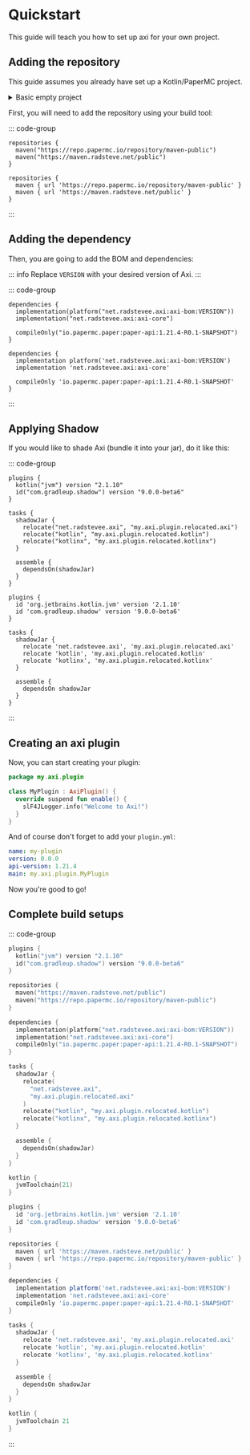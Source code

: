 # Quickstart

This guide will teach you how to set up axi for your own
project.

## Adding the repository

This guide assumes you already have set up a Kotlin/PaperMC
project.

<details>

<summary>Basic empty project</summary>

::: code-group

```kts [build.gradle.kts]
plugins {
  kotlin("jvm") version "2.1.10"
}

repositories {
  maven("https://repo.papermc.io/repository/maven-public")
}

dependencies {
  compileOnly("io.papermc.paper:paper-api:1.21.4-R0.1-SNAPSHOT")
}

kotlin {
  jvmToolchain(21)
}
```

```groovy [build.gradle]
plugins {
  id 'org.jetbrains.kotlin.jvm' version '2.1.10'
}

repositories {
  maven { url 'https://repo.papermc.io/repository/maven-public' }
}

dependencies {
  compileOnly 'io.papermc.paper:paper-api:1.21.4-R0.1-SNAPSHOT'
}

kotlin {
  jvmToolchain 21
}
```

:::

</details>

First, you will need to add the repository using your build
tool:

::: code-group

```kts{3} [build.gradle.kts]
repositories {
  maven("https://repo.papermc.io/repository/maven-public")
  maven("https://maven.radsteve.net/public")
}
```

```groovy{3} [build.gradle]
repositories {
  maven { url 'https://repo.papermc.io/repository/maven-public' }
  maven { url 'https://maven.radsteve.net/public' }
}
```

:::

## Adding the dependency

Then, you are going to add the BOM and dependencies:

::: info
Replace `VERSION` with your desired version of Axi.
:::

::: code-group

```kts{2,3} [build.gradle.kts]
dependencies {
  implementation(platform("net.radstevee.axi:axi-bom:VERSION"))
  implementation("net.radstevee.axi:axi-core")

  compileOnly("io.papermc.paper:paper-api:1.21.4-R0.1-SNAPSHOT")
}
```

```groovy{2,3} [build.gradle]
dependencies {
  implementation platform('net.radstevee.axi:axi-bom:VERSION')
  implementation 'net.radstevee.axi:axi-core'

  compileOnly 'io.papermc.paper:paper-api:1.21.4-R0.1-SNAPSHOT'
}
```

:::

## Applying Shadow

If you would like to shade Axi (bundle it into your jar),
do it like this:

::: code-group

```kts{3,6-18} [build.gradle.kts]
plugins {
  kotlin("jvm") version "2.1.10"
  id("com.gradleup.shadow") version "9.0.0-beta6"
}

tasks {
  shadowJar {
    relocate("net.radstevee.axi", "my.axi.plugin.relocated.axi")
    relocate("kotlin", "my.axi.plugin.relocated.kotlin")
    relocate("kotlinx", "my.axi.plugin.relocated.kotlinx")
  }
 
  assemble {
    dependsOn(shadowJar)
  }
}
```

```groovy{3,6-18} [build.gradle]
plugins {
  id 'org.jetbrains.kotlin.jvm' version '2.1.10'
  id 'com.gradleup.shadow' version '9.0.0-beta6'
}

tasks {
  shadowJar {
    relocate 'net.radstevee.axi', 'my.axi.plugin.relocated.axi'
    relocate 'kotlin', 'my.axi.plugin.relocated.kotlin'
    relocate 'kotlinx', 'my.axi.plugin.relocated.kotlinx'
  }

  assemble {
    dependsOn shadowJar
  }
}
```

:::

## Creating an axi plugin

Now, you can start creating your plugin:

```kotlin
package my.axi.plugin

class MyPlugin : AxiPlugin() {
  override suspend fun enable() {
    slF4JLogger.info("Welcome to Axi!")
  }
}
```

And of course don't forget to add your `plugin.yml`:

```yml
name: my-plugin
version: 0.0.0
api-version: 1.21.4
main: my.axi.plugin.MyPlugin
```

Now you're good to go!

## Complete build setups

::: code-group

```kts [build.gradle.kts]
plugins {
  kotlin("jvm") version "2.1.10"
  id("com.gradleup.shadow") version "9.0.0-beta6"
}

repositories {
  maven("https://maven.radsteve.net/public")
  maven("https://repo.papermc.io/repository/maven-public")
}

dependencies {
  implementation(platform("net.radstevee.axi:axi-bom:VERSION"))
  implementation("net.radstevee.axi:axi-core")
  compileOnly("io.papermc.paper:paper-api:1.21.4-R0.1-SNAPSHOT")
}

tasks {
  shadowJar {
    relocate(
      "net.radstevee.axi",
      "my.axi.plugin.relocated.axi"
    )
    relocate("kotlin", "my.axi.plugin.relocated.kotlin")
    relocate("kotlinx", "my.axi.plugin.relocated.kotlinx")
  }

  assemble {
    dependsOn(shadowJar)
  }
}

kotlin {
  jvmToolchain(21)
}
```

```groovy [build.gradle]
plugins {
  id 'org.jetbrains.kotlin.jvm' version '2.1.10'
  id 'com.gradleup.shadow' version '9.0.0-beta6'
}

repositories {
  maven { url 'https://maven.radsteve.net/public' }
  maven { url 'https://repo.papermc.io/repository/maven-public' }
}

dependencies {
  implementation platform('net.radstevee.axi:axi-bom:VERSION')
  implementation 'net.radstevee.axi:axi-core'
  compileOnly 'io.papermc.paper:paper-api:1.21.4-R0.1-SNAPSHOT'
}

tasks {
  shadowJar {
    relocate 'net.radstevee.axi', 'my.axi.plugin.relocated.axi'
    relocate 'kotlin', 'my.axi.plugin.relocated.kotlin'
    relocate 'kotlinx', 'my.axi.plugin.relocated.kotlinx'
  }

  assemble {
    dependsOn shadowJar
  }
}

kotlin {
  jvmToolchain 21
}
```

:::
